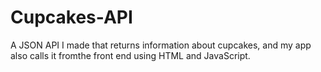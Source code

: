 # Cupcakes-API
A JSON API I made that returns information about cupcakes, and my app also calls it fromthe front end using HTML and JavaScript.
